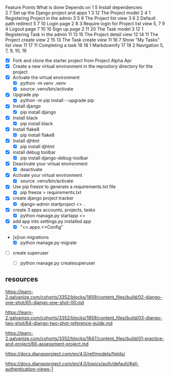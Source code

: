 Feature	Points	What is done	                    Depends on
1	    5	    Install dependencies	
2	    7	    Set up the Django project and apps	1
3	    12	    The Project model	                2
4	    1	    Registering Project in the admin	3
5	    9	    The Project list view	            3
6	    2	    Default path redirect	            5
7	    10	    Login page	                        2
8	    3	    Require login for Project list view	5, 7
9	    4	    Logout page	                        7
10	    10	    Sign up page	                    2
11	    20	    The Task model	                    3
12	    1	    Registering Task in the admin	    11
13	    15	    The Project detail view	            12
14	    11	    The Project create view	            2
15	    13	    The Task create view	            11
16	    7	    Show "My Tasks" list view	        11
17	    11	    Completing a task	                16
18	    1	    Markdownify	                        17
19	    2	    Navigation	                        5, 7, 9, 10, 16

* [x] Fork and clone the starter project from Project Alpha Apr 
* [x] Create a new virtual environment in the repository directory for the project
* [x] Activate the virtual environment
  * [x] python -m venv .venv 
  * [x] source .venv/bin/activate
* [x] Upgrade pip
  * [x] python -m pip install --upgrade pip
* [x] Install django
  * [x] pip install django  
* [x] Install black
  * [x] pip install black
* [x] Install flake8
  * [x] pip install flake8
* [x] Install djhtml 
  * [x] pip install djhtml  
* [x] install debug toolbar
    * [x] pip install django-debug-toolbar  
* [x] Deactivate your virtual environment
  * [x] deactivate 
* [x] Activate your virtual environment
  * [x] source .venv/bin/activate
* [x] Use pip freeze to generate a requirements.txt file
  * [x] pip freeze > requirements.txt 
 * [x] create django project tracker
    * [x] django-admin startproject <<projectname>> .
* [x] create 3 apps accounts, projects, tasks  
    * [x] python manage.py startapp <<name>>
* [x] add app into settings.py installed app
  * [x] "<<name>>.apps.<<UppercaseName>>Config" 
* [x]run migrations
  * [x] python manage.py migrate  
* [ ] create superuser 
  * [ ] python manage.py createsuperuser 
  



## resources 
<https://learn-2.galvanize.com/cohorts/3352/blocks/1859/content_files/build/02-django-one-shot/65-django-one-shot-00.md>

<https://learn-2.galvanize.com/cohorts/3352/blocks/1859/content_files/build/03-django-two-shot/64-django-two-shot-reference-guide.md>

<https://learn-2.galvanize.com/cohorts/3352/blocks/1847/content_files/build/01-practice-and-project/66-assessment-project.md>

<https://docs.djangoproject.com/en/4.0/ref/models/fields/>

<https://docs.djangoproject.com/en/4.0/topics/auth/default/#all-authentication-views-1>